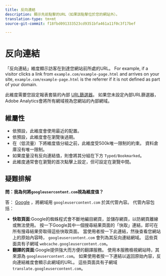 ```yaml
---
title: 反向連結
description: 顯示先前點擊的URL（如果該點擊位於您的網站外）。
translation-type: tm+mt
source-git-commit: f18fbd091333523cd9351bfa461a11f0c3f17bef

---
```



# 反向連結

「反向連結」維度顯示訪客在到達您網站前所處的URL。 For example, if a visitor clicks a link from `example.com/example-page.html` and arrives on your site, `example.com/example-page.html` is the referrer if it is not defined as part of your domain.

此維度需要您設定報表套裝的內部 [URL篩選器](/help/admin/admin/internal-url-filter-admin.md)。 如果您未設定內部URL篩選器，Adobe Analytics會將所有網域視為您網站的內部網域。

## 維屬性

* 依預設，此維度會使用最近的配置。
* 依預設，此維度會在瀏覽後過期。
* 在（低流量）下將維度值分組之前，此維度受500k唯一限制的約束。 資料倉庫沒有唯一限制。
* 如果度量沒有反向連結值，則會將其分組在下方 `Typed/Bookmarked`。
* 此維度通常會在瀏覽的首次點擊上設定，但可設定在瀏覽中間。

## 疑難排解

**問：我為何將`googleusercontent.com`視為維度值？**

答： [Google](https://about.google/) ，將網域用 `googleusercontent.com` 於其代管內容。 代管內容包括：

* **快取頁面**:Google的蜘蛛程式會不斷地編目網頁，並儲存網頁，以防網頁離線或無法使用。 按一下Google其中一個搜尋結果頁面的「快取」連結，即可在所有搜尋結果旁取得這些快取頁面。 當使用者按一下此連結，然後查看您網站上的原始內容時， `googleusercontent.com` 會列為其反向連結網域。 這些頁面具有子網域 `webcache.googleusercontent.com`。
* **翻譯的頁面**:Google提供強大而方便的翻譯服務。 使用本服務檢視網站時，其來源為 `googleusercontent.com`。 如果使用者按一下連結以返回原始內容，反向連結維度會顯示此網域的URL。 這些頁面具有子網域 `translate.googleusercontent.com`。
